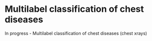 # Multilabel classification of chest diseases
In progress - Multilabel classification of chest diseases (chest xrays)

